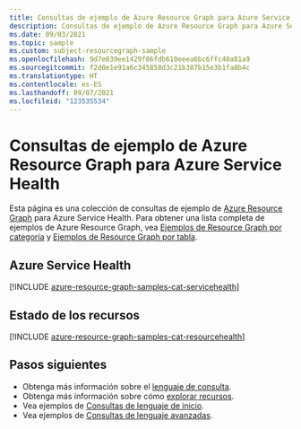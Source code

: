 ```yaml
---
title: Consultas de ejemplo de Azure Resource Graph para Azure Service Health
description: Consultas de ejemplo de Azure Resource Graph para Azure Service Health que muestran el uso de tipos de recursos y tablas para acceder a los recursos y las propiedades relacionados con Azure Service Health.
ms.date: 09/03/2021
ms.topic: sample
ms.custom: subject-resourcegraph-sample
ms.openlocfilehash: 9d7e039ee1429f86fdb610eeea6bc6ffc40a81a9
ms.sourcegitcommit: f2d0e1e91a6c345858d3c21b387b15e3b1fa8b4c
ms.translationtype: HT
ms.contentlocale: es-ES
ms.lasthandoff: 09/07/2021
ms.locfileid: "123535534"
---
```

# <a name="azure-resource-graph-sample-queries-for-azure-service-health"></a>Consultas de ejemplo de Azure Resource Graph para Azure Service Health

Esta página es una colección de consultas de ejemplo de [Azure Resource Graph](../governance/resource-graph/overview.md) para Azure Service Health. Para obtener una lista completa de ejemplos de Azure Resource Graph, vea [Ejemplos de Resource Graph por categoría](../governance/resource-graph/samples/samples-by-category.md) y [Ejemplos de Resource Graph por tabla](../governance/resource-graph/samples/samples-by-table.md).

## <a name="azure-service-health"></a>Azure Service Health

[!INCLUDE [azure-resource-graph-samples-cat-servicehealth](../../includes/resource-graph/samples/bycat/azure-service-health.md)]

## <a name="resource-health"></a>Estado de los recursos

[!INCLUDE [azure-resource-graph-samples-cat-resourcehealth](../../includes/resource-graph/samples/bycat/resource-health.md)]

## <a name="next-steps"></a>Pasos siguientes

- Obtenga más información sobre el [lenguaje de consulta](../governance/resource-graph/concepts/query-language.md).
- Obtenga más información sobre cómo [explorar recursos](../governance/resource-graph/concepts/explore-resources.md).
- Vea ejemplos de [Consultas de lenguaje de inicio](../governance/resource-graph/samples/starter.md).
- Vea ejemplos de [Consultas de lenguaje avanzadas](../governance/resource-graph/samples/advanced.md).

